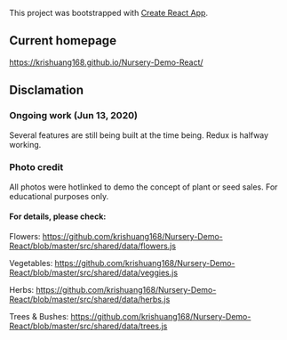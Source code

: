 This project was bootstrapped with [Create React App](https://github.com/facebook/create-react-app).

## Current homepage

https://krishuang168.github.io/Nursery-Demo-React/

## Disclamation

### Ongoing work (Jun 13, 2020)

Several features are still being built at the time being. Redux is halfway working.


### Photo credit

All photos were hotlinked to demo the concept of plant or seed sales.
For educational purposes only. 

#### For details, please check:

Flowers:
https://github.com/krishuang168/Nursery-Demo-React/blob/master/src/shared/data/flowers.js

Vegetables:
https://github.com/krishuang168/Nursery-Demo-React/blob/master/src/shared/data/veggies.js

Herbs:
https://github.com/krishuang168/Nursery-Demo-React/blob/master/src/shared/data/herbs.js

Trees & Bushes:
https://github.com/krishuang168/Nursery-Demo-React/blob/master/src/shared/data/trees.js

